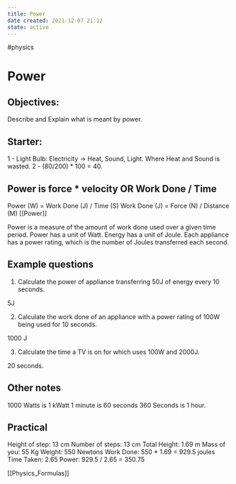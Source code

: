 ```yaml
---
title: Power
date created: 2021-12-07 21:12
state: active
---
```

#physics

# Power

## Objectives:

Describe and Explain what is meant by power.

## Starter:

1 - Light Bulb: Electricity -> Heat, Sound, Light. Where Heat and Sound is wasted.
2 - (80/200) * 100 = 40.

## Power is force * velocity OR Work Done / Time

Power (W) = Work Done (J) / Time (S)
Work Done (J) = Force (N) / Distance (M)
[[Power]]

Power is a measure of the amount of work done used over a given time period.
Power has a unit of Watt. Energy has a unit of Joule.
Each appliance has a power rating, which is the number of Joules transferred each second.

## Example questions

1. Calculate the power of appliance transferring 50J of energy every 10 seconds.

5J

2. Calculate the work done of an appliance with a power rating of 100W being used for 10 seconds.

1000 J

3. Calculate the time a TV is on for which uses 100W and 2000J.

20 seconds.

## Other notes

1000 Watts is 1 kWatt
1 minute is 60 seconds
360 Seconds is 1 hour.

## Practical

Height of step: 13 cm
Number of steps: 13 cm
Total Height: 1.69 m
Mass of you: 55 Kg
Weight: 550 Newtons
Work Done: 550 * 1.69 = 929.5 joules
Time Taken: 2.65
Power: 929.5 / 2.65 = 350.75

[[Physics_Formulas]]
